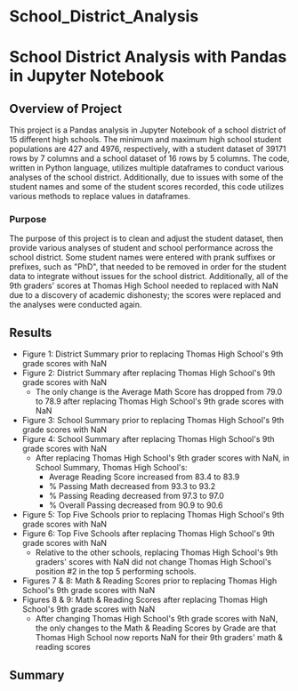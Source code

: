 # School_District_Analysis
# School District Analysis with Pandas in Jupyter Notebook
## Overview of Project
This project is a Pandas analysis in Jupyter Notebook of a school district of 15 different high schools. The minimum and maximum high school student populations are 427 and 4976, respectively, with a student dataset of 39171 rows by 7 columns and a school dataset of 16 rows by 5 columns. The code, written in Python language, utilizes multiple dataframes to conduct various analyses of the school district. Additionally, due to issues with some of the student names and some of the student scores recorded, this code utilizes various methods to replace values in dataframes.
### Purpose
The purpose of this project is to clean and adjust the student dataset, then provide various analyses of student and school performance across the school district. Some student names were entered with prank suffixes or prefixes, such as "PhD", that needed to be removed in order for the student data to integrate without issues for the school district. Additionally, all of the 9th graders' scores at Thomas High School needed to replaced with NaN due to a discovery of academic dishonesty; the scores were replaced and the analyses were conducted again.
## Results
* Figure 1: District Summary prior to replacing Thomas High School's 9th grade scores with NaN
* Figure 2: District Summary after replacing Thomas High School's 9th grade scores with NaN
  * The only change is the Average Math Score has dropped from 79.0 to 78.9 after replacing Thomas High School's 9th grade scores with NaN
* Figure 3: School Summary prior to replacing Thomas High School's 9th grade scores with NaN
* Figure 4: School Summary after replacing Thomas High School's 9th grade scores with NaN
  * After replacing Thomas High School's 9th grader scores with NaN, in School Summary, Thomas High School's:
    * Average Reading Score increased from 83.4 to 83.9
    * % Passing Math decreased from 93.3 to 93.2
    * % Passing Reading decreased from 97.3 to 97.0
    * % Overall Passing decreased from 90.9 to 90.6
* Figure 5: Top Five Schools prior to replacing Thomas High School's 9th grade scores with NaN
* Figure 6: Top Five Schools after replacing Thomas High School's 9th grade scores with NaN
  * Relative to the other schools, replacing Thomas High School's 9th graders' scores with NaN did not change Thomas High School's position #2 in the top 5 performing schools.
* Figures 7 & 8: Math & Reading Scores prior to replacing Thomas High School's 9th grade scores with NaN
* Figures 8 & 9: Math & Reading Scores after replacing Thomas High School's 9th grade scores with NaN
  * After changing Thomas High School's 9th grade scores with NaN, the only changes to the Math & Reading Scores by Grade are that Thomas High School now reports NaN for their 9th     graders' math & reading scores
## Summary
